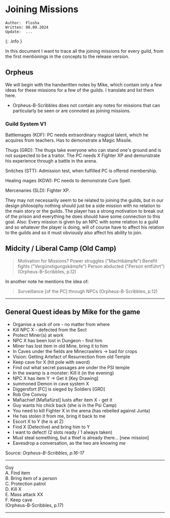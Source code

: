 # Joining Missions

```
Author:  Flosha
Written: 08.09.2024
Update:  ...
```
{: .info }


In this document I want to trace all the joining missions for every guild, from the first mentionings in the concepts to the release version. 



## Orpheus

We will begin with the handwritten notes by Mike, which contain only a few ideas for these missions for a few of the guilds. I translate and list them here.

* Orpheus-B-Scribbles does not contain any notes for missions that can particularly be seen or are connoted as joining missions.



### Guild System V1

Battlemages (KDF): PC needs extraordinary magical talent, which he acquires from teachers. Has to demonstrate a Magic Missile.

Thugs (GRD): The thugs take everyone who can stand one's ground and is not suspected to be a traitor. The PC needs X Fighter XP and demonstrate his experience through a battle in the arena.

Snitches (STT): Admission test, when fulfilled PC is offered membership. 

Healing mages (KDW): PC needs to demonstrate Cure Spell. 

Mercenaries (SLD): Fighter XP.
















They may not necessarily seem to be related to joining the guilds, but in our design philosophy nothing should just be a side mission with no relation to the main story or the guilds. The player has a strong motivation to break out of the prison and everything he does should have some connection to this goal. Also: Every mission is given by an NPC with some relation to a guild and so whatever the player is doing, will of course have to affect his relation to the guilds and so it must obviously also affect his ability to join.


## Midcity / Liberal Camp (Old Camp)

> Motivation for Missions?
> Power struggles ("Machtkämpfe")
> Benefit fights ("Vergünstigungskämpfe")
> Person abducted ("Person entführt")
(Orpheus-B-Scribbles, p.12)

In another note he mentions the idea of:
> Surveillance [of the PC] through NPCs
(Orpheus-B-Scribbles, p.12)

---

## General Quest ideas by Mike for the game

* Organise a sack of ore - no matter from where
* Kill NPC X - defected from the Sect
* Protect Miner(s) at work
* NPC X has been lost in Dungeon - find him
* Miner has lost item in old Mine, bring it to him
* In Caves under the fields are Minecrawlers -> bad for crops
* Vision: Getting Artefact of Resurrection from old Temple
* Keep cave for X (hit pole with sword)
* Find out what secret passages are under the PSI temple
* In the swamp is a monster: Kill it (in the evening)
* NPC X has item Y -> Get it [Key Drawing]
* summoned Demon in cave system X
* Diggersfort [FC] is sieged by Soldiers [GRD]
* Rob Ore Convoy
* Mafiachief [Mafiafürst] lusts after item X - get it
* Guy wants his chick back (she is in the Psi Camp)
* You need to kill Fighter X in the arena (has rebelled against Junta)
* He has stolen it from me, bring it back to me
* Escort X to Y (he is at Z)
* Find X (Detective) and bring him to Y
* I want to defect! (2 slots ready / 1 always taken)
* Must steal something, but a thief is already there... [new mission]
* Eavesdrop a conversation, as the two are knowing *me* 

Source: *Orpheus-B-Scribbles, p.16-17*

---

Guy  
A. Find item  
B. Bring item of a person  
C. Protection patrol  
D. Kill X  
E. Mass attack XX  
F. Keep cave  
(Orpheus-B-Scribbles, p.17)

---






